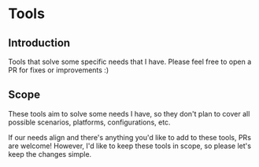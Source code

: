 # Tools

## Introduction

Tools that solve some specific needs that I have. Please feel free to open a PR for fixes or improvements :)

## Scope

These tools aim to solve some needs I have, so they don't plan to cover all possible scenarios, platforms, configurations, etc.

If our needs align and there's anything you'd like to add to these tools, PRs are welcome! However, I'd like to keep these tools in scope, so please let's keep the changes simple.
